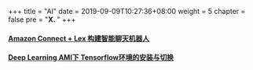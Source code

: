 +++
title = "AI"
date = 2019-09-09T10:27:36+08:00
weight = 5
chapter = false
pre = "<b>X. </b>"
+++

#### [Amazon Connect + Lex 构建智能聊天机器人](/ai/connect_alex/)
#### [Deep Learning AMI下 Tensorflow环境的安装与切换](/ai/tensorflow/)
